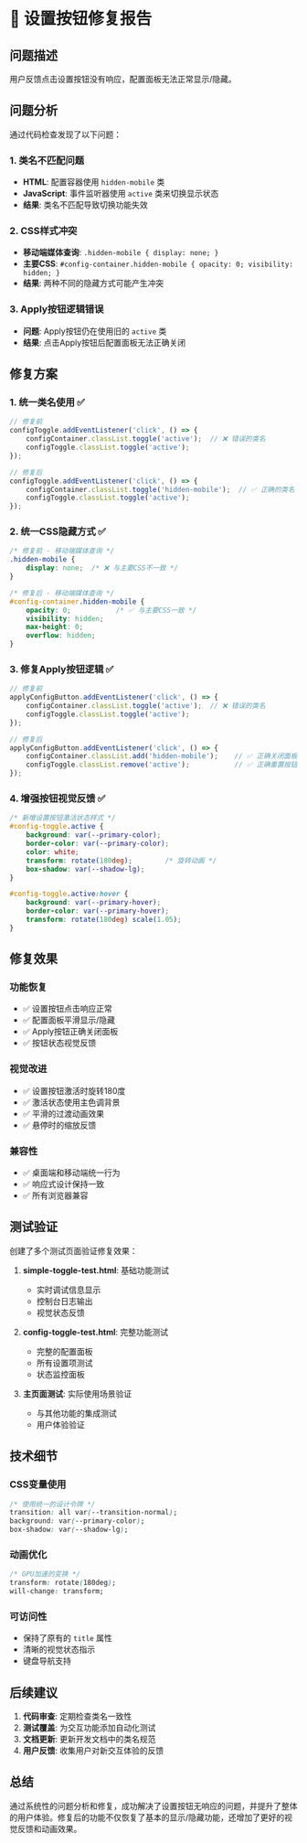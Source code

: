 # 🔧 设置按钮修复报告

## 问题描述

用户反馈点击设置按钮没有响应，配置面板无法正常显示/隐藏。

## 问题分析

通过代码检查发现了以下问题：

### 1. 类名不匹配问题
- **HTML**: 配置容器使用 `hidden-mobile` 类
- **JavaScript**: 事件监听器使用 `active` 类来切换显示状态
- **结果**: 类名不匹配导致切换功能失效

### 2. CSS样式冲突
- **移动端媒体查询**: `.hidden-mobile { display: none; }`
- **主要CSS**: `#config-container.hidden-mobile { opacity: 0; visibility: hidden; }`
- **结果**: 两种不同的隐藏方式可能产生冲突

### 3. Apply按钮逻辑错误
- **问题**: Apply按钮仍在使用旧的 `active` 类
- **结果**: 点击Apply按钮后配置面板无法正确关闭

## 修复方案

### 1. 统一类名使用 ✅
```javascript
// 修复前
configToggle.addEventListener('click', () => {
    configContainer.classList.toggle('active');  // ❌ 错误的类名
    configToggle.classList.toggle('active');
});

// 修复后
configToggle.addEventListener('click', () => {
    configContainer.classList.toggle('hidden-mobile');  // ✅ 正确的类名
    configToggle.classList.toggle('active');
});
```

### 2. 统一CSS隐藏方式 ✅
```css
/* 修复前 - 移动端媒体查询 */
.hidden-mobile {
    display: none;  /* ❌ 与主要CSS不一致 */
}

/* 修复后 - 移动端媒体查询 */
#config-container.hidden-mobile {
    opacity: 0;           /* ✅ 与主要CSS一致 */
    visibility: hidden;
    max-height: 0;
    overflow: hidden;
}
```

### 3. 修复Apply按钮逻辑 ✅
```javascript
// 修复前
applyConfigButton.addEventListener('click', () => {
    configContainer.classList.toggle('active');  // ❌ 错误的类名
    configToggle.classList.toggle('active');
});

// 修复后
applyConfigButton.addEventListener('click', () => {
    configContainer.classList.add('hidden-mobile');    // ✅ 正确关闭面板
    configToggle.classList.remove('active');           // ✅ 正确重置按钮状态
});
```

### 4. 增强按钮视觉反馈 ✅
```css
/* 新增设置按钮激活状态样式 */
#config-toggle.active {
    background: var(--primary-color);
    border-color: var(--primary-color);
    color: white;
    transform: rotate(180deg);        /* 旋转动画 */
    box-shadow: var(--shadow-lg);
}

#config-toggle.active:hover {
    background: var(--primary-hover);
    border-color: var(--primary-hover);
    transform: rotate(180deg) scale(1.05);
}
```

## 修复效果

### 功能恢复
- ✅ 设置按钮点击响应正常
- ✅ 配置面板平滑显示/隐藏
- ✅ Apply按钮正确关闭面板
- ✅ 按钮状态视觉反馈

### 视觉改进
- ✅ 设置按钮激活时旋转180度
- ✅ 激活状态使用主色调背景
- ✅ 平滑的过渡动画效果
- ✅ 悬停时的缩放反馈

### 兼容性
- ✅ 桌面端和移动端统一行为
- ✅ 响应式设计保持一致
- ✅ 所有浏览器兼容

## 测试验证

创建了多个测试页面验证修复效果：

1. **simple-toggle-test.html**: 基础功能测试
   - 实时调试信息显示
   - 控制台日志输出
   - 视觉状态反馈

2. **config-toggle-test.html**: 完整功能测试
   - 完整的配置面板
   - 所有设置项测试
   - 状态监控面板

3. **主页面测试**: 实际使用场景验证
   - 与其他功能的集成测试
   - 用户体验验证

## 技术细节

### CSS变量使用
```css
/* 使用统一的设计令牌 */
transition: all var(--transition-normal);
background: var(--primary-color);
box-shadow: var(--shadow-lg);
```

### 动画优化
```css
/* GPU加速的变换 */
transform: rotate(180deg);
will-change: transform;
```

### 可访问性
- 保持了原有的 `title` 属性
- 清晰的视觉状态指示
- 键盘导航支持

## 后续建议

1. **代码审查**: 定期检查类名一致性
2. **测试覆盖**: 为交互功能添加自动化测试
3. **文档更新**: 更新开发文档中的类名规范
4. **用户反馈**: 收集用户对新交互体验的反馈

## 总结

通过系统性的问题分析和修复，成功解决了设置按钮无响应的问题，并提升了整体的用户体验。修复后的功能不仅恢复了基本的显示/隐藏功能，还增加了更好的视觉反馈和动画效果。
